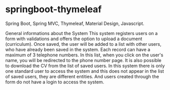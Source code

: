# springboot-thymeleaf

Spring Boot, Spring MVC, Thymeleaf, Material Design, Javascript.

General informations about the System This system registers users on a form with validations and offers the option to upload a document (curriculum).
Once saved, the user will be added to a list with other users, who have already been saved in the system. Each record can have a maximum of 3 telephone numbers. 
In this list, when you click on the user's name, you will be redirected to the phone number page. It is also possible to download the CV from the list of saved users. 
In this system there is only one standard user to access the system and this does not appear in the list of saved users, they are different entities.
And users created through the form do not have a login to access the system.
